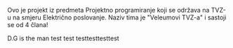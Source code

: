 Ovo je projekt iz predmeta Projektno programiranje koji se održava na TVZ-u na smjeru Električno poslovanje.
Naziv tima je "Veleumovi TVZ-a" i sastoji se od 4 člana!

D.G is the man
test test
testtesttesttest